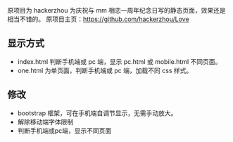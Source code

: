 原项目为 hackerzhou 为庆祝与 mm 相恋一周年纪念日写的静态页面，效果还是相当不错的。
原项目主页：https://github.com/hackerzhou/Love

## 显示方式

* index.html 判断手机端或 pc 端，显示 pc.html 或 mobile.html 不同页面。
* one.html 为单页面，判断手机端或 pc 端，加载不同 css 样式。

## 修改

* bootstrap 框架，可在手机端自调节显示，无需手动放大。
* 解除移动端字体限制
* 判断手机端或pc端，显示不同页面
